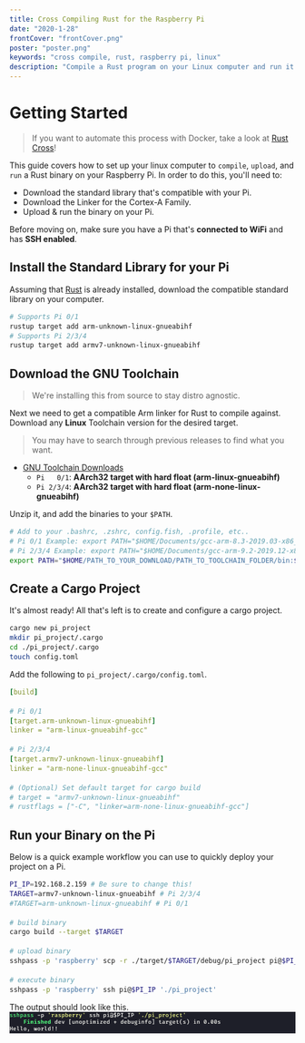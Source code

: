 ```yaml
---
title: Cross Compiling Rust for the Raspberry Pi
date: "2020-1-28"
frontCover: "frontCover.png"
poster: "poster.png"
keywords: "cross compile, rust, raspberry pi, linux"
description: "Compile a Rust program on your Linux computer and run it on the Pi!"
---
```


# Getting Started

> If you want to automate this process with Docker, take a look at [Rust Cross](https://github.com/japaric/rust-cross)!

This guide covers how to set up your linux computer to `compile`, `upload`, and `run` a Rust binary on your Raspberry Pi. In order to do this, you'll need to:

- Download the standard library that's compatible with your Pi.
- Download the Linker for the Cortex-A Family.
- Upload & run the binary on your Pi.

Before moving on, make sure you have a Pi that's **connected to WiFi** and has **SSH enabled**.

## Install the Standard Library for your Pi

Assuming that [Rust](https://www.rust-lang.org/) is already installed, download the compatible standard library on your computer.

```bash
# Supports Pi 0/1
rustup target add arm-unknown-linux-gnueabihf
# Supports Pi 2/3/4
rustup target add armv7-unknown-linux-gnueabihf
```

## Download the GNU Toolchain

> We're installing this from source to stay distro agnostic.

Next we need to get a compatible Arm linker for Rust to compile against. Download any **Linux** Toolchain version for the desired target.

> You may have to search through previous releases to find what you want.

- [GNU Toolchain Downloads](https://developer.arm.com/tools-and-software/open-source-software/developer-tools/gnu-toolchain/gnu-a/downloads)
    - `Pi   0/1`: **AArch32 target with hard float (arm-linux-gnueabihf)**
    - `Pi 2/3/4`: **AArch32 target with hard float (arm-none-linux-gnueabihf)**

Unzip it, and add the binaries to your `$PATH`.

```bash
# Add to your .bashrc, .zshrc, config.fish, .profile, etc..
# Pi 0/1 Example: export PATH="$HOME/Documents/gcc-arm-8.3-2019.03-x86_64-arm-linux-gnueabihf/bin:$PATH"
# Pi 2/3/4 Example: export PATH="$HOME/Documents/gcc-arm-9.2-2019.12-x86_64-arm-none-linux-gnueabihf/bin:$PATH"
export PATH="$HOME/PATH_TO_YOUR_DOWNLOAD/PATH_TO_TOOLCHAIN_FOLDER/bin:$PATH"
```

## Create a Cargo Project

It's almost ready! All that's left is to create and configure a cargo project.

```bash
cargo new pi_project
mkdir pi_project/.cargo
cd ./pi_project/.cargo
touch config.toml
```

Add the following to `pi_project/.cargo/config.toml`.

```yaml
[build]

# Pi 0/1
[target.arm-unknown-linux-gnueabihf]
linker = "arm-linux-gnueabihf-gcc"

# Pi 2/3/4
[target.armv7-unknown-linux-gnueabihf]
linker = "arm-none-linux-gnueabihf-gcc"

# (Optional) Set default target for cargo build
# target = "armv7-unknown-linux-gnueabihf"
# rustflags = ["-C", "linker=arm-none-linux-gnueabihf-gcc"]
```

## Run your Binary on the Pi

Below is a quick example workflow you can use to quickly deploy your project on a Pi.

```bash
PI_IP=192.168.2.159 # Be sure to change this!
TARGET=armv7-unknown-linux-gnueabihf # Pi 2/3/4
#TARGET=arm-unknown-linux-gnueabihf # Pi 0/1

# build binary
cargo build --target $TARGET

# upload binary
sshpass -p 'raspberry' scp -r ./target/$TARGET/debug/pi_project pi@$PI_IP:/home/pi

# execute binary
sshpass -p 'raspberry' ssh pi@$PI_IP './pi_project'
```

The output should look like this.
![example output of the Rust program](/posts/cross-compiling-rust-for-the-raspberry-pi/demo.png)
